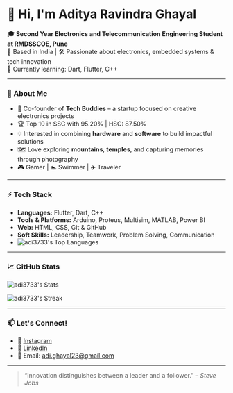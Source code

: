 # 👋 Hi, I'm Aditya Ravindra Ghayal

**🎓 Second Year Electronics and Telecommunication Engineering Student at RMDSSCOE, Pune**  
📍 Based in India | 🛠️ Passionate about electronics, embedded systems & tech innovation  
🌱 Currently learning: Dart, Flutter, C++  

---

### 🚀 About Me
- 🔧 Co-founder of **Tech Buddies** – a startup focused on creative electronics projects  
- 🏆 Top 10 in SSC with 95.20% | HSC: 87.50%  
- 💡 Interested in combining **hardware** and **software** to build impactful solutions  
- 🗺️ Love exploring **mountains**, **temples**, and capturing memories through photography  
- 🎮 Gamer | 🏊 Swimmer | ✈️ Traveler

---

### ⚡ Tech Stack
- **Languages:** Flutter, Dart, C++ 
- **Tools & Platforms:** Arduino, Proteus, Multisim, MATLAB, Power BI  
- **Web:** HTML, CSS, Git & GitHub  
- **Soft Skills:** Leadership, Teamwork, Problem Solving, Communication
- ![adi3733's Top Languages](https://github-readme-stats.vercel.app/api/top-langs/?username=adi3733&theme=vue-dark&show_icons=true&hide_border=true&layout=compact)

---

### 📈 GitHub Stats
![adi3733's Stats](https://github-readme-stats.vercel.app/api?username=adi3733&theme=vue-dark&show_icons=true&hide_border=true&count_private=true) 

![adi3733's Streak](https://github-readme-streak-stats.herokuapp.com/?user=adi3733&theme=vue-dark&hide_border=true)

---

### 📫 Let's Connect!
- 📸 [Instagram](https://instagram.com/adi_.3733)
- 💼 [LinkedIn](www.linkedin.com/in/aditya-ghayal-7636ba318)
- 📨 Email: adi.ghayal23@gmail.com

---

> “Innovation distinguishes between a leader and a follower.” – *Steve Jobs*
